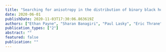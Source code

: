 ```yaml
---
title: "Searching for anisotropy in the distribution of binary black hole mergers"
date: 2020-06-01
publishDate: 2020-11-03T17:30:06.863619Z
authors: ["Ethan Payne", "Sharan Banagiri", "Paul Lasky", "Eric Thrane"]
publication_types: ["2"]
abstract: ""
featured: false
publication: ""
---
```


